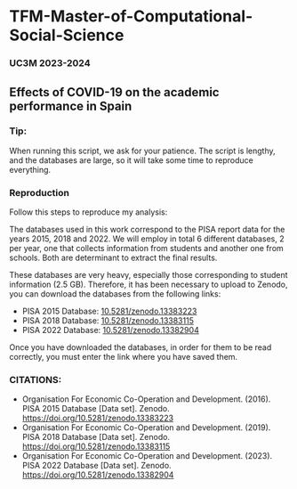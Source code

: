 # TFM-Master-of-Computational-Social-Science
### UC3M 2023-2024

## Effects of COVID-19 on the academic performance in Spain

### Tip:

When running this script, we ask for your patience. The script is lengthy, and the databases are large, so it will take some time to reproduce everything.

### Reproduction
Follow this steps to reproduce my analysis:

The databases used in this work correspond to the PISA report data for the years 2015, 2018 and 2022. We will employ in total 6 different databases, 2 per year, one that collects information from students and another one from schools. Both are determinant to extract the final results.  

These databases are very heavy, especially those corresponding to student information (2.5 GB). Therefore, it has been necessary to upload to Zenodo, you can download the databases from the following links:

- PISA 2015 Database: [10.5281/zenodo.13383223](https://doi.org/10.5281/zenodo.13383223)
- PISA 2018 Database: [10.5281/zenodo.13383115](https://doi.org/10.5281/zenodo.13383115)
- PISA 2022 Database: [10.5281/zenodo.13382904](https://doi.org/10.5281/zenodo.13382904)

Once you have downloaded the databases, in order for them to be read correctly, you must enter the link where you have saved them.


### CITATIONS:

- Organisation For Economic Co-Operation and Development. (2016). PISA 2015 Database [Data set]. Zenodo. https://doi.org/10.5281/zenodo.13383223
- Organisation For Economic Co-Operation and Development. (2019). PISA 2018 Database [Data set]. Zenodo. https://doi.org/10.5281/zenodo.13383115
- Organisation For Economic Co-Operation and Development. (2023). PISA 2022 Database [Data set]. Zenodo. https://doi.org/10.5281/zenodo.13382904

